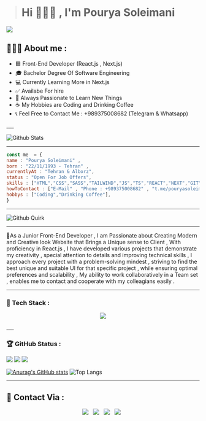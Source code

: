 ># Hi 🙋🏻‍♂️ , I'm Pourya Soleimani
![](https://img.shields.io/badge/FrontEnd%20Developer-darkred)
<h2>👩🏻‍💻 About me : </h2>
<ul>
	<li>🟦 Front-End Developer (React.js , Next.js)</li>
	<li>🎓 Bachelor Degree Of Software Engineering</li>
	<li>💻 Currently Learning More in Next.js</li>
	<li>✅ Availabe For hire</li>
	<li>🧠 Always Passionate to Learn New Things </li>
	<li>☕ My Hobbies are Coding and Drinking Coffee</li>
	<li>📞 Feel Free to Contact Me : +989375008682 (Telegram & Whatsapp) </li>
</ul>
___

![Github Stats](https://greptile-stats.vercel.app/api/widget/PouryaSoleimani/stats)
___

```javascript
const me  = {
name : "Pourya Soleimani" ,
born : "22/11/1993 - Tehran" , 
currentlyAt : "Tehran & Alborz",
status : "Open For Job Offers",
skills : ["HTML","CSS","SASS","TAILWIND","JS","TS","REACT","NEXT","GIT","POSTMAN","..."],
howToContact : ["E-Mail" , "Phone : +989375008682" , "t.me/pouryasoleimani2"],
hobbys : ["Coding","Drinking Coffee"],
}
```
___
![Github Quirk](https://greptile-stats.vercel.app/api/widget/PouryaSoleimani/quirk)
___
🌱As a Junior Front-End Developer , I am Passionate about Creating Modern and Creative look Website that Brings a Unique sense to Client , With  proficiency in React.js , I have developed various projects that demonstrate my creativity , special attention to details and improving technical skills , I approach every project with a problem-solving mindest , striving to find the best unique and suitable UI for that specific project , while ensuring optimal preferences and scalability , My ability to work collaboratively in a Team set , enables me to contact and cooperate with my colleagians easily .



___
<h3>🔧 Tech Stack :</h3>
<p align="center">
  <a href="https://skillicons.dev">
    <img src="https://skillicons.dev/icons?i=html,css,sass,less,bootstrap,tailwind,js,ts,react,redux,nextjs,git,github,gitlab,npm,pnpm,bun,webpack,vite,postman,regex,docker,materialui,styledcomponents,figma,firebase,vercel,netlify,md,babel,stackoverflow,codepen,vscode,linkedin,instagram,gmail&perline=12&theme=dark" />
  </a>
</p>
<!-- <div align="center">
<img width="46" src="https://raw.githubusercontent.com/marwin1991/profile-technology-icons/refs/heads/main/icons/http.png" alt="HTTP" title="HTTP"/>

<img width="46" src="https://raw.githubusercontent.com/marwin1991/profile-technology-icons/refs/heads/main/icons/rest.png" alt="REST" title="REST"/>

<img width="46" src="https://raw.githubusercontent.com/marwin1991/profile-technology-icons/refs/heads/main/icons/git.png" alt="Git" title="Git"/>

<img width="46" src="https://raw.githubusercontent.com/marwin1991/profile-technology-icons/refs/heads/main/icons/github.png" alt="GitHub" title="GitHub"/>

<img width="46" src="https://raw.githubusercontent.com/marwin1991/profile-technology-icons/refs/heads/main/icons/gitlab.png" alt="GitLab" title="GitLab"/>

<img width="46" src="https://raw.githubusercontent.com/marwin1991/profile-technology-icons/refs/heads/main/icons/visual_studio_code.png" alt="Visual Studio Code" title="Visual Studio Code"/>

<img width="46" src="https://raw.githubusercontent.com/marwin1991/profile-technology-icons/refs/heads/main/icons/sublime_text.png" alt="Sublime Text" title="Sublime Text"/>

<img width="46" src="https://raw.githubusercontent.com/marwin1991/profile-technology-icons/refs/heads/main/icons/html.png" alt="HTML" title="HTML"/>

<img width="46" src="https://raw.githubusercontent.com/marwin1991/profile-technology-icons/refs/heads/main/icons/css.png" alt="CSS" title="CSS"/>

<img width="46" src="https://raw.githubusercontent.com/marwin1991/profile-technology-icons/refs/heads/main/icons/sass.png" alt="Sass" title="Sass"/>

<img width="46" src="https://raw.githubusercontent.com/marwin1991/profile-technology-icons/refs/heads/main/icons/bootstrap.png" alt="Bootstrap" title="Bootstrap"/>

<img width="46" src="https://raw.githubusercontent.com/marwin1991/profile-technology-icons/refs/heads/main/icons/tailwind_css.png" alt="Tailwind CSS" title="Tailwind CSS"/>

<img width="46" src="https://raw.githubusercontent.com/marwin1991/profile-technology-icons/refs/heads/main/icons/wordpress.png" alt="Wordpress" title="Wordpress"/>

<img width="46" src="https://raw.githubusercontent.com/marwin1991/profile-technology-icons/refs/heads/main/icons/swagger.png" alt="Swagger" title="Swagger"/>

<img width="46" src="https://raw.githubusercontent.com/marwin1991/profile-technology-icons/refs/heads/main/icons/firebase.png" alt="Firebase" title="Firebase"/>

<img width="46" src="https://raw.githubusercontent.com/marwin1991/profile-technology-icons/refs/heads/main/icons/supabase.png" alt="Supabase" title="Supabase"/>

<img width="46" src="https://raw.githubusercontent.com/marwin1991/profile-technology-icons/refs/heads/main/icons/styled-components.png" alt="styled-components" title="styled-components"/>

<img width="46" src="https://raw.githubusercontent.com/marwin1991/profile-technology-icons/refs/heads/main/icons/figma.png" alt="Figma" title="Figma"/>

<img width="46" src="https://raw.githubusercontent.com/marwin1991/profile-technology-icons/refs/heads/main/icons/material_ui.png" alt="Material UI" title="Material UI"/>

<img width="46" src="https://raw.githubusercontent.com/marwin1991/profile-technology-icons/refs/heads/main/icons/chakra_ui.png" alt="Chakra UI" title="Chakra UI"/>

<img width="46" src="https://raw.githubusercontent.com/marwin1991/profile-technology-icons/refs/heads/main/icons/ant_design.png" alt="Ant Design" title="Ant Design"/>

<img width="46" src="https://raw.githubusercontent.com/marwin1991/profile-technology-icons/refs/heads/main/icons/canva.png" alt="Canva" title="Canva"/>

<img width="46" src="https://raw.githubusercontent.com/marwin1991/profile-technology-icons/refs/heads/main/icons/shadcn_ui.png" alt="ShadCn UI" title="ShadCn UI"/>

<img width="46" src="https://raw.githubusercontent.com/marwin1991/profile-technology-icons/refs/heads/main/icons/next_ui.png" alt="Next UI" title="Next UI"/>

<img width="46" src="https://raw.githubusercontent.com/marwin1991/profile-technology-icons/refs/heads/main/icons/javascript.png" alt="JavaScript" title="JavaScript"/>

<img width="46" src="https://raw.githubusercontent.com/marwin1991/profile-technology-icons/refs/heads/main/icons/react.png" alt="React" title="React"/>

<img width="46" src="https://raw.githubusercontent.com/marwin1991/profile-technology-icons/refs/heads/main/icons/typescript.png" alt="TypeScript" title="TypeScript"/>

<img width="46" src="https://raw.githubusercontent.com/marwin1991/profile-technology-icons/refs/heads/main/icons/npm.png" alt="npm" title="npm"/>

<img width="46" src="https://raw.githubusercontent.com/marwin1991/profile-technology-icons/refs/heads/main/icons/react_query.png" alt="React Query" title="React Query"/>

<img width="46" src="https://raw.githubusercontent.com/marwin1991/profile-technology-icons/refs/heads/main/icons/next_js.png" alt="Next.js" title="Next.js"/>

<img width="46" src="https://raw.githubusercontent.com/marwin1991/profile-technology-icons/refs/heads/main/icons/docker.png" alt="Docker" title="Docker"/>
</div> 
-->
<!--[![My Skills](https://skillicons.dev/icons?i=html,css,sass,less,bootstrap,tailwind,js,ts,react,redux,nextjs,git,github,gitlab,regex,figma,npm,docker,postman,vite,materialui,styledcomponents,stackoverflow,pnpm,codepen,bun,vercel,netlify,md,babel,firebase,vscode,linkedin&perline=33&align=center&theme=dark)](https://skillicons.dev)-->
___

<h3> 🏆 GitHub Status : </h3>

![](https://img.shields.io/github/created-at/PouryaSoleimani/RESULT-SUMMARY?style=for-the-badge&color=green)
![](https://img.shields.io/github/commit-activity/w/PouryaSoleimani/PouryaSoleimani?style=for-the-badge)
![](https://img.shields.io/github/languages/count/PouryaSoleimani/Adidas-Project-React-JS?style=for-the-badge&color=darkred)

[![Anurag's GitHub stats](https://github-readme-stats.vercel.app/api?username=PouryaSoleimani&show_icons=true&theme=tokyonight)](https://github.com/anuraghazra/github-readme-stats)
![Top Langs](https://github-readme-stats.vercel.app/api/top-langs/?username=PouryaSoleimani&layout=compact&theme=tokyonight)
___

<h2> 💬 Contact Via :</h2>
<p align='center'>
<a href='https://t.me/pouryasoleimani2'><img src='https://img.shields.io/badge/Telegram-@pouryasoleimani2-blue?style=flat-square&logo=telegram'></a> &nbsp <img src='https://img.shields.io/badge/whatsapp-+989375008682-green?style=flat-square&logo=whatsapp'>   &nbsp <img src='https://img.shields.io/badge/GMAIL-pouryasoleimani93@gmail.com-orange?style=flat-square&logo=gmail'>   &nbsp  <img src='https://img.shields.io/badge/Instagram-pouryasoleimani_-red?style=flat-square&logo=instagram'> &nbsp
</p>

